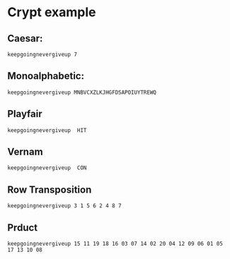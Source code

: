# Crypt example

## Caesar:
```
keepgoingnevergiveup 7
```
## Monoalphabetic:
```
keepgoingnevergiveup MNBVCXZLKJHGFDSAPOIUYTREWQ
```
## Playfair
```
keepgoingnevergiveup  HIT
```
## Vernam
```
keepgoingnevergiveup  CON
```
## Row Transposition
```
keepgoingnevergiveup 3 1 5 6 2 4 8 7
```
## Prduct
```
keepgoingnevergiveup 15 11 19 18 16	03 07 14 02 20 04 12 09 06 01 05 17 13 10 08
```

